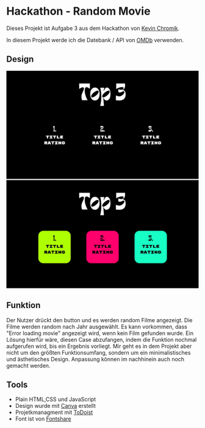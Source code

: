 # Hackathon - Random Movie

Dieses Projekt ist Aufgabe 3 aus dem Hackathon von [Kevin Chromik](https://www.youtube.com/@KevinChromik).

In diesem Projekt werde ich die Datebank / API von [OMDb](https://www.omdbapi.com/)
verwenden.

## Design
![](./assets/1.jpg)
![](./assets/2.jpg)

## Funktion

Der Nutzer drückt den button und es werden random Filme angezeigt.
Die Filme werden random nach Jahr ausgewählt.
Es kann vorkommen, dass "Error loading movie" angezeigt wird, 
wenn kein Film gefunden wurde. Ein Lösung hierfür wäre, diesen Case
abzufangen, indem die Funktion nochmal aufgerufen wird, bis ein Ergebnis vorliegt.
Mir geht es in dem Projekt aber nicht um den 
größten Funktionsumfang, sondern um 
ein minimalistisches und ästhetisches Design. Anpassung können im nachhinein
auch noch gemacht werden.

## Tools
- Plain HTML,CSS und JavaScript
- Design wurde mit [Canva](https://www.canva.com/de_de/) erstellt
- Projetkmanagment mit [ToDoist](https://todoist.com/de)
- Font ist von [Fontshare](https://www.fontshare.com/)